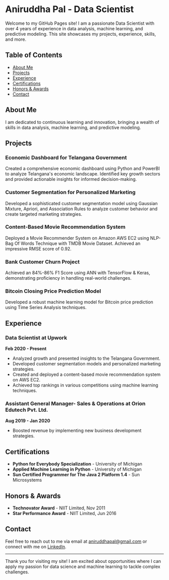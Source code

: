 # Aniruddha Pal - Data Scientist

Welcome to my GitHub Pages site! I am a passionate Data Scientist with over 4 years of experience in data analysis, machine learning, and predictive modeling. This site showcases my projects, experience, skills, and more.

## Table of Contents
- [About Me](#about-me)
- [Projects](#projects)
- [Experience](#experience)
- [Certifications](#certifications)
- [Honors & Awards](#honors--awards)
- [Contact](#contact)

## About Me
I am dedicated to continuous learning and innovation, bringing a wealth of skills in data analysis, machine learning, and predictive modeling.

## Projects
### Economic Dashboard for Telangana Government
Created a comprehensive economic dashboard using Python and PowerBI to analyze Telangana's economic landscape. Identified key growth sectors and provided actionable insights for informed decision-making.

### Customer Segmentation for Personalized Marketing
Developed a sophisticated customer segmentation model using Gaussian Mixture, Apriori, and Association Rules to analyze customer behavior and create targeted marketing strategies.

### Content-Based Movie Recommendation System
Deployed a Movie Recommender System on Amazon AWS EC2 using NLP-Bag Of Words Technique with TMDB Movie Dataset. Achieved an impressive RMSE score of 0.92.

### Bank Customer Churn Project
Achieved an 84%-86% F1 Score using ANN with TensorFlow & Keras, demonstrating proficiency in handling real-world challenges.

### Bitcoin Closing Price Prediction Model
Developed a robust machine learning model for Bitcoin price prediction using Time Series Analysis techniques.

## Experience
### Data Scientist at Upwork
**Feb 2020 - Present**
- Analyzed growth and presented insights to the Telangana Government.
- Developed customer segmentation models and personalized marketing strategies.
- Created and deployed a content-based movie recommendation system on AWS EC2.
- Achieved top rankings in various competitions using machine learning techniques.

### Assistant General Manager- Sales & Operations at Orion Edutech Pvt. Ltd.
**Aug 2019 - Jan 2020**
- Boosted revenue by implementing new business development strategies.

<!-- Add more experience as needed -->

## Certifications
- **Python for Everybody Specialization** - University of Michigan
- **Applied Machine Learning in Python** - University of Michigan
- **Sun Certified Programmer for The Java 2 Platform 1.4** - Sun Microsystems

## Honors & Awards
- **Technovator Award** - NIIT Limited, Nov 2011
- **Star Performance Award** - NIIT Limited, Jun 2016

## Contact
Feel free to reach out to me via email at [aniruddhapal@gmail.com](mailto:aniruddhapal@gmail.com) or connect with me on [LinkedIn](https://linkedin.com/in/an1ruddhapal).

---

Thank you for visiting my site! I am excited about opportunities where I can apply my passion for data science and machine learning to tackle complex challenges.
